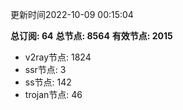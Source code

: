 更新时间2022-10-09 00:15:04

**总订阅: 64**
**总节点: 8564**
**有效节点: 2015**
- v2ray节点: 1824
- ssr节点: 3
- ss节点: 142
- trojan节点: 46
